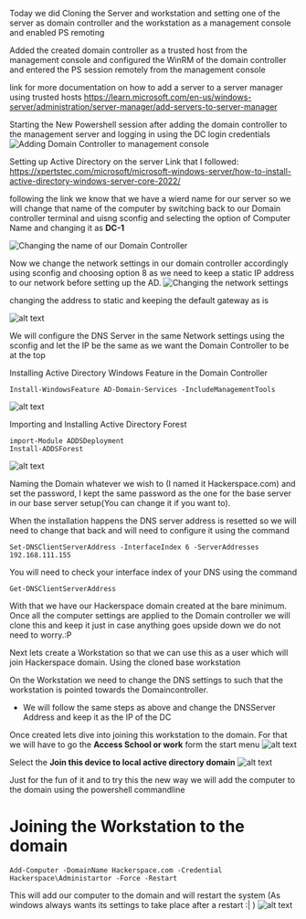 Today we did
Cloning the Server and workstation and setting one of the server as domain controller and the workstation as a management console and enabled PS remoting

Added the created domain controller as a trusted host from the management console and configured the WinRM of the domain controller and entered the PS session remotely from the management console

link for more documentation on how to add a server to a server manager using trusted hosts https://learn.microsoft.com/en-us/windows-server/administration/server-manager/add-servers-to-server-manager


Starting the New Powershell session after adding the domain controller to the management server and logging in using the DC login credentials
![Adding Domain Controller to management console](<Active-Directory-lab-Setup/media/Screenshot 2025-01-09 125755.png>)


Setting up Active Directory on the server 
 Link that I followed: https://xpertstec.com/microsoft/microsoft-windows-server/how-to-install-active-directory-windows-server-core-2022/

following the link we know that we have a wierd name for our server so we will change that name of the computer by switching back to our Domain controller terminal and uisng sconfig and selecting the option of Computer Name and changing it as **DC-1** 

![Changing the name of our Domain Controller](./media/DC1.png)

Now we change the network settings in our domain controller accordingly using sconfig and choosing option 8 as we need to keep a static IP address to our network before setting up the AD. 
![Changing the network settings](./media/image-1.png)

changing the address to static and keeping the default gateway as is

![alt text](image.png)

We will configure the DNS Server in the same Network settings using the sconfig and let the IP be the same as we want the Domain Controller to be at the top

Installing Active Directory Windows Feature in the Domain Controller
```shell
Install-WindowsFeature AD-Domain-Services -IncludeManagementTools
```
![alt text](image-2.png)

Importing and Installing Active Directory Forest
```shell
import-Module ADDSDeployment
Install-ADDSForest
```
![alt text](image-3.png)

Naming the Domain whatever we wish to (I named it Hackerspace.com) and set the password, I kept the same password as the one for the base server in our base server setup(You can change it if you want to).

When the installation happens the DNS server address is resetted so we will need to change that back and will need to configure it using the command
```shell
Set-DNSClientServerAddress -InterfaceIndex 6 -ServerAddresses 192.168.111.155
```
You will need to check your interface index of your DNS using the command
```shell
Get-DNSClientServerAddress
```
With that we have our Hackerspace domain created at the bare minimum. Once  all the computer settings are applied to the Domain controller we will clone this and keep it just in case anything goes upside down we do not need to worry.:P

Next lets create a Workstation so that we can use this as a user which will join Hackerspace domain. Using the cloned base workstation 

On the Workstation we need to change the DNS settings to such that the workstation is pointed towards the Domaincontroller.
- We will follow the same steps as above and change the DNSServer Address and keep it as the IP of the DC

Once created lets dive into joining this workstation to the domain. For that we will have to go the **Access School or work** form the start menu
![alt text](image-4.png)

Select the **Join this device to local active directory domain**
![alt text](image-5.png)

Just for the fun of it and to try this the new way we will add the computer to the domain using the powershell commandline

# Joining the Workstation to the domain
```shell
Add-Computer -DomainName Hackerspace.com -Credential Hackerspace\Administartor -Force -Restart
```

This will add our computer to the domain and will restart the system (As windows always wants its settings to take place after a restart :| )
![alt text](image-6.png)


